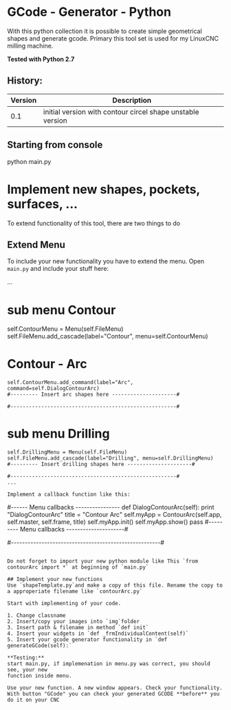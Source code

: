 # GCode - Generator - Python

With this python collection it is possible to create simple geometrical shapes and generate gcode.
Primary this tool set is used for my LinuxCNC milling machine.

**Tested with Python 2.7**

## History:
| Version | Description |
|---------|----------------------------------------------------|
|0.1 | initial version with contour circel shape unstable version |

## Starting from console
python main.py



# Implement new shapes, pockets, surfaces, ...
To extend functionality of this tool, there are two things to do

## Extend Menu
To include your new functionality you have to extend the menu.
Open `main.py` and include your stuff here:

...
# sub menu Contour
self.ContourMenu = Menu(self.FileMenu)
self.FileMenu.add_cascade(label="Contour", menu=self.ContourMenu)

# Contour - Arc
```
self.ContourMenu.add_command(label="Arc", command=self.DialogContourArc)
#--------- Insert arc shapes here ---------------------#

#------------------------------------------------------#
```
# sub menu Drilling
```
self.DrillingMenu = Menu(self.FileMenu)
self.FileMenu.add_cascade(label="Drilling", menu=self.DrillingMenu)
#--------- Insert drilling shapes here ---------------------#

#------------------------------------------------------#
...

Implement a callback function like this:

```
#------ Menu callbacks ----------------
    def DialogContourArc(self):
        print "DialogContourArc"
        title = "Contour Arc"
        self.myApp = ContourArc(self.app, self.master, self.frame, title)
        self.myApp.init()
        self.myApp.show()
        pass
#--------- Menu callbacks ---------------------#

#------------------------------------------------------#
```

Do not forget to import your new python module like This `from contourArc import *` at beginning of `main.py`

## Implement your new functions
Use `shapeTemplate.py`and make a copy of this file. Rename the copy to a approperiate filename like `contourArc.py`

Start with implementing of your code.

1. Change classname
2. Insert/copy your images into `img`folder
3. Insert path & filename in method `def init`
4. Insert your widgets in `def _frmIndividualContent(self)`
5. Insert your gcode generator functionality in `def generateGCode(self):`

**Testing:**
start main.py, if implemenation in menu.py was correct, you should see, your new
function inside menu.

Use your new function. A new window appears. Check your functionality.
With button "GCode" you can check your generated GCODE **before** you do it on your CNC
